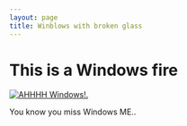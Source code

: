 ```yaml
---
layout: page
title: Winblows with broken glass
---
```


# This is a Windows fire

<a href="http://https://www.reddit.com/r/rant/comments/3o95vb/microsoft_fuck_you_windows_10/"><img src="http://tirefi.re/windows/windows_burning.gif" alt="AHHHH Windows!." /></a>

You know you miss Windows ME..

